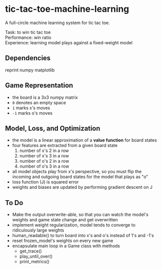 # tic-tac-toe-machine-learning
A full-circle machine learning system for tic tac toe.  

Task: to win tic tac toe  
Performance: win ratio  
Experience: learning model plays against a fixed-weight model  

## Dependencies
reprint
numpy
matplotlib
## Game Representation
- the board is a 3x3 numpy matrix
- `0` denotes an empty space
- `1` marks x's moves
- `-1` marks o's moves

## Model, Loss, and Optimization
- the model is a linear approximation of a **value function** for board states
- four features are extracted from a given board state
	1. number of x's 2 in a row
	2. number of x's 3 in a row
	3. number of o's 2 in a row
	4. number of o's 3 in a row
- all model objects play from x's perspective, so you must flip the incoming and outgoing board states for the model that plays as "o"
- loss function (J) is squared error
- weights and biases are updated by performing gradient descent on J

## To Do
- Make the output overwrite-able, so that you can watch the model's weights and game state change and get overwritten
- implement weight regularization, model tends to converge to ridiculously large weights 
- human_readable() to turn board into x's and o's instead of 1's and -1's
- reset frozen_model's weights on every new game
- encapsulate main loop in a Game class with methods
	- get_trace()
	- play_until_over()
	- print_metrics()
